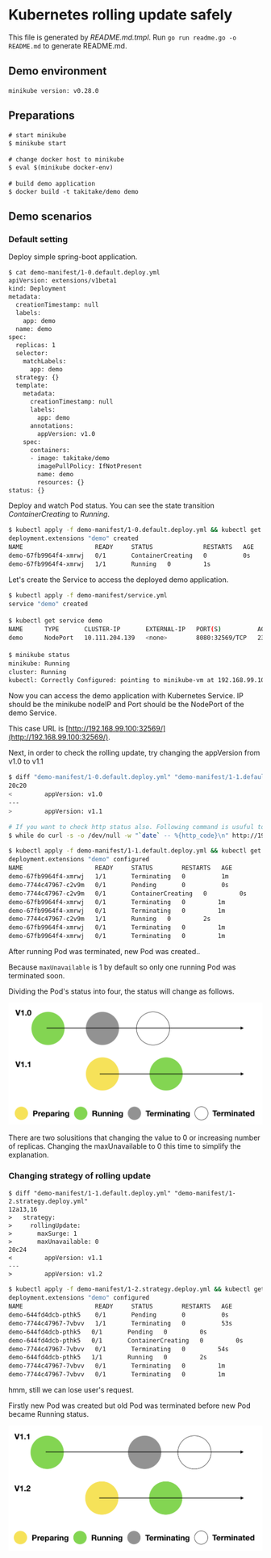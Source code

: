Kubernetes rolling update safely
================================

This file is generated by *README.md.tmpl*.
Run `go run readme.go -o README.md` to generate README.md.

## Demo environment

```
minikube version: v0.28.0
```

## Preparations

```shell
# start minikube
$ minikube start

# change docker host to minikube
$ eval $(minikube docker-env)

# build demo application
$ docker build -t takitake/demo demo
```

## Demo scenarios

### Default setting

Deploy simple spring-boot application.

```
$ cat demo-manifest/1-0.default.deploy.yml
apiVersion: extensions/v1beta1
kind: Deployment
metadata:
  creationTimestamp: null
  labels:
    app: demo
  name: demo
spec:
  replicas: 1
  selector:
    matchLabels:
      app: demo
  strategy: {}
  template:
    metadata:
      creationTimestamp: null
      labels:
        app: demo
      annotations:
        appVersion: v1.0
    spec:
      containers:
      - image: takitake/demo
        imagePullPolicy: IfNotPresent
        name: demo
        resources: {}
status: {}
```

Deploy and watch Pod status. You can see the state transition *ContainerCreating* to *Running*.

```sh
$ kubectl apply -f demo-manifest/1-0.default.deploy.yml && kubectl get pods -w
deployment.extensions "demo" created
NAME                    READY     STATUS              RESTARTS   AGE
demo-67fb9964f4-xmrwj   0/1       ContainerCreating   0          0s
demo-67fb9964f4-xmrwj   1/1       Running   0         1s
```

Let's create the Service to access the deployed demo application.

```sh
$ kubectl apply -f demo-manifest/service.yml
service "demo" created

$ kubectl get service demo
NAME      TYPE       CLUSTER-IP       EXTERNAL-IP   PORT(S)          AGE
demo      NodePort   10.111.204.139   <none>        8080:32569/TCP   23s

$ minikube status
minikube: Running
cluster: Running
kubectl: Correctly Configured: pointing to minikube-vm at 192.168.99.100
```

Now you can access the demo application with Kubernetes Service. IP should be the minikube nodeIP and Port should be the NodePort of the demo Service.

This case URL is [http://192.168.99.100:32569/](http://192.168.99.100:32569/).

Next, in order to check the rolling update, try changing the appVersion from v1.0 to v1.1

```sh
$ diff "demo-manifest/1-0.default.deploy.yml" "demo-manifest/1-1.default.deploy.yml"
20c20
<         appVersion: v1.0
---
>         appVersion: v1.1
```

```sh
# If you want to check http status also. Following command is usuful to check the status every 1 sec.
$ while do curl -s -o /dev/null -w "`date` -- %{http_code}\n" http://192.168.99.100:32569/; sleep 1s; done
```

```sh
$ kubectl apply -f demo-manifest/1-1.default.deploy.yml && kubectl get pods -w
deployment.extensions "demo" configured
NAME                    READY     STATUS        RESTARTS   AGE
demo-67fb9964f4-xmrwj   1/1       Terminating   0          1m
demo-7744c47967-c2v9m   0/1       Pending       0          0s
demo-7744c47967-c2v9m   0/1       ContainerCreating   0         0s
demo-67fb9964f4-xmrwj   0/1       Terminating   0         1m
demo-67fb9964f4-xmrwj   0/1       Terminating   0         1m
demo-7744c47967-c2v9m   1/1       Running   0         2s
demo-67fb9964f4-xmrwj   0/1       Terminating   0         1m
demo-67fb9964f4-xmrwj   0/1       Terminating   0         1m
```

After running Pod was terminated, new Pod was created..

Because `maxUnavailable` is 1 by default so only one running Pod was terminated soon.

Dividing the Pod's status into four, the status will change as follows.

![v1.1 deploy timeline](img/1-1.png)

There are two solusitions that changing the value to 0 or increasing number of replicas.
Changing the maxUnavailable to 0 this time to simplify the explanation.

### Changing strategy of rolling update

```
$ diff "demo-manifest/1-1.default.deploy.yml" "demo-manifest/1-2.strategy.deploy.yml"
12a13,16
>   strategy:
>     rollingUpdate:
>       maxSurge: 1
>       maxUnavailable: 0
20c24
<         appVersion: v1.1
---
>         appVersion: v1.2
```

```sh
$ kubectl apply -f demo-manifest/1-2.strategy.deploy.yml && kubectl get pods -w
deployment.extensions "demo" configured
NAME                    READY     STATUS        RESTARTS   AGE
demo-644fd4dcb-pthk5    0/1       Pending       0          0s
demo-7744c47967-7vbvv   1/1       Terminating   0          53s
demo-644fd4dcb-pthk5   0/1       Pending   0         0s
demo-644fd4dcb-pthk5   0/1       ContainerCreating   0         0s
demo-7744c47967-7vbvv   0/1       Terminating   0         54s
demo-644fd4dcb-pthk5   1/1       Running   0         2s
demo-7744c47967-7vbvv   0/1       Terminating   0         1m
demo-7744c47967-7vbvv   0/1       Terminating   0         1m
```

hmm, still we can lose user's request.

Firstly new Pod was created but old Pod was terminated before new Pod became Running status.

![v1.2 deploy timeline](img/1-2.png)
